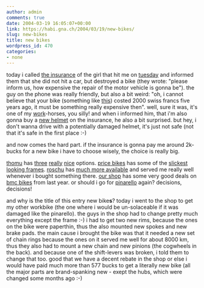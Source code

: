 ```yaml
---
author: admin
comments: true
date: 2004-03-19 16:05:07+00:00
link: https://habi.gna.ch/2004/03/19/new-bikes/
slug: new-bikes
title: new bikes
wordpress_id: 470
categories:
- none
---
```


today i called [the insurance](http://www.alba.ch/) of the girl that hit me on [tuesday](https://habi.gna.ch/blog/archives/000249.html) and informed them that she did not hit a car, but destroyed a bike (they wrote: "please inform us, how expensive the repair of the motor vehicle is gonna be").
the guy on the phone was really friendly, but also a bit weird: "oh, i cannot believe that your bike (something like [this](http://www.kolumbus.fi/niko.koskela/asolo.jpg)) costed 2000 swiss francs five years ago, it must be something really expensive then". well, sure it was, it's one of my [work](http://velokurierbern.ch/)-horses, you silly! and when i informed him, that i'm also gonna buy a [new helmet](http://www.met-helmets.com/ProdottiDet.jsp?idrub=38&idcat=6#) on the insurance, he also a bit surprised. but hey, i don't wanna drive with a potentially damaged helmet, it's just not safe (not that it's safe in the first place :-)

and now comes the hard part. if the insurance is gonna pay me around 2k-bucks for a new bike i have to choose wisely, the choice is really big.

[thomu](http://www.thoemus.ch/) has [three](http://www.thoemus.ch/a_html/bikes/2004/sliker-team.htm) [really](http://www.thoemus.ch/a_html/bikes/2004/sliker-comp.htm) [nice](http://www.thoemus.ch/a_html/bikes/2004/twinner-street.htm) options.
[price bikes](http://www.price-bikes.ch/) has some of the [slickest looking frames](http://www.price-bikes.ch/bikes/road/overview.htm).
[roschu](http://bikeline.ch/) has [much more available](http://www.specialized.com/sbcSSRoadBikes.jsp?my=2004&JServSessionIdroot=fstwsq0d9s.j27002) and served me really well whenever i bought something there.
[our shop](http://velokurierladen.ch/01laden.html) has some very good deals on [bmc bikes](http://www.bmc-racing.com/bikes.cfm?lang=ger&catID=4) from last year.
or should i go for [pinarello](http://www.pinarello.com/main.php?surf=race&path=cycles%2Frace&lang=e) again?
decisions, decisions!

and why is the title of this entry new bike**s**?
today i went to the shop to get my other workbike (the one where i would be un-solaceable if it was damaged like the pinarello). the guys in the shop had to change pretty much everything except the frame :-)
i had to get two new rims, because the ones on the bike were paperthin, thus the also mounted new spokes and new brake pads. the main cause i brought the bike was that it needed a new set of chain rings because the ones on it served me well for about 8000 km, thus they also had to mount a new chain and new pinions (the cogwheels in the back). and because one of the shift-levers was broken, i told them to change that too. good that we have a decent rebate in the shop or else i would have paid much more than 577 bucks to get a literally new bike (all the major parts are brand-spanking new - exept the hubs, which were changed some months ago :-)
